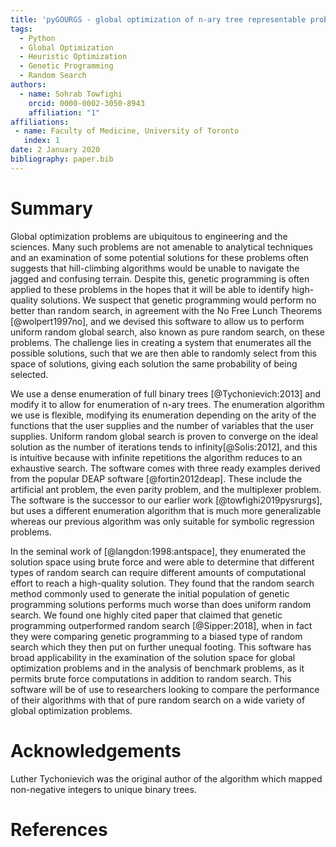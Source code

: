 ```yaml
---
title: 'pyGOURGS - global optimization of n-ary tree representable problems using uniform random global search'
tags:
  - Python
  - Global Optimization
  - Heuristic Optimization
  - Genetic Programming
  - Random Search
authors:
  - name: Sohrab Towfighi
    orcid: 0000-0002-3050-8943
    affiliation: "1"
affiliations:
 - name: Faculty of Medicine, University of Toronto
   index: 1
date: 2 January 2020
bibliography: paper.bib
---
```


# Summary

Global optimization problems are ubiquitous to engineering and the sciences. 
Many such problems are not amenable to analytical techniques and an examination 
of some potential solutions for these problems often suggests that hill-climbing 
algorithms would be unable to navigate the jagged and confusing terrain. Despite 
this, genetic programming is often applied to these problems in the hopes that 
it will be able to identify high-quality solutions. We suspect that genetic 
programming would perform no better than random search, in agreement with the 
No Free Lunch Theorems [@wolpert1997no], and we devised this software to allow 
us to perform uniform random global search, also known as pure random search, 
on these problems. The challenge lies in creating a system that enumerates all 
the possible solutions, such that we are then able to randomly select from this 
space of solutions, giving each solution the same probability of being selected.

We use a dense enumeration of full binary trees [@Tychonievich:2013] 
and modify it to allow for enumeration of n-ary trees. The enumeration algorithm we 
use is flexible, modifying its enumeration depending on the arity of the 
functions that the user supplies and the number of variables that the user 
supplies. Uniform random global search is proven to converge on the ideal 
solution as the number of iterations tends to infinity[@Solis:2012], and this is 
intuitive because with infinite repetitions the algorithm reduces to an 
exhaustive search. The software comes with three ready examples derived from the 
popular DEAP software [@fortin2012deap]. These include the artificial ant 
problem, the even parity problem, and the multiplexer problem. The software 
is the successor to our earlier work [@towfighi2019pysrurgs], but uses a 
different enumeration algorithm that is much more generalizable whereas our 
previous algorithm was only suitable for symbolic regression problems. 

In the seminal work of [@langdon:1998:antspace], they enumerated the 
solution space using brute force and were able to determine that different types
of random search can require different amounts of computational effort to 
reach a high-quality solution. They found that the random search method commonly 
used to generate the initial population of genetic programming solutions performs 
much worse than does uniform random search. We found one highly cited paper 
that claimed that genetic programming outperformed random search [@Sipper:2018],
when in fact they were comparing genetic programming to a biased type of random 
search which they then put on further unequal footing. This software has broad 
applicability in the examination of the solution space for global optimization 
problems and in the analysis of benchmark problems, as it permits brute force 
computations in addition to random search. This software will be of use to 
researchers looking to compare the performance of their algorithms with that of
pure random search on a wide variety of global optimization problems.

# Acknowledgements

Luther Tychonievich was the original author of the algorithm which mapped 
non-negative integers to unique binary trees. 

# References
